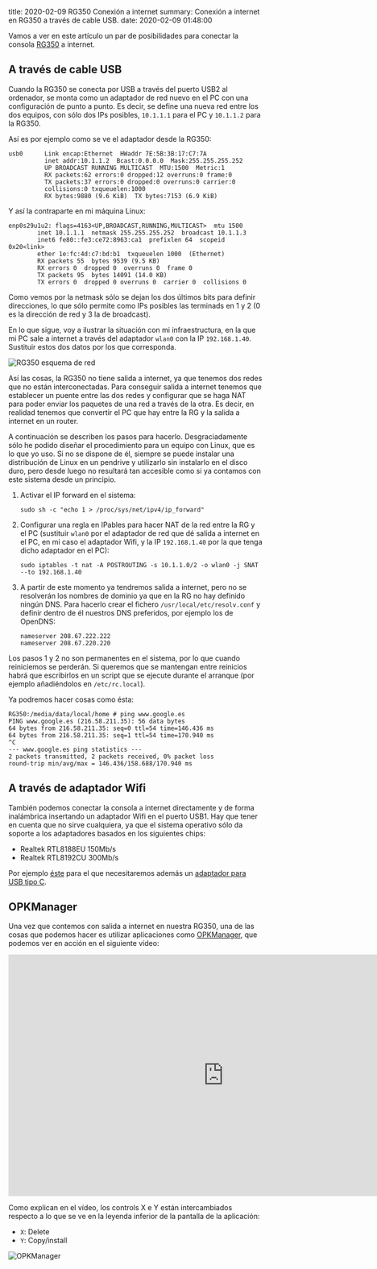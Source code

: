 title: 2020-02-09 RG350 Conexión a internet
summary: Conexión a internet en RG350 a través de cable USB.
date: 2020-02-09 01:48:00

Vamos a ver en este artículo un par de posibilidades para conectar la consola [RG350](/retro-emulacion/rg-350.html) a internet.

## A través de cable USB

Cuando la RG350 se conecta por USB a través del puerto USB2 al ordenador, se monta como un adaptador de red nuevo en el PC con una configuración de punto a punto. Es decir, se define una nueva red entre los dos equipos, con sólo dos IPs posibles, `10.1.1.1` para el PC y `10.1.1.2` para la RG350.

Así es por ejemplo como se ve el adaptador desde la RG350:

```
usb0      Link encap:Ethernet  HWaddr 7E:5B:3B:17:C7:7A  
          inet addr:10.1.1.2  Bcast:0.0.0.0  Mask:255.255.255.252
          UP BROADCAST RUNNING MULTICAST  MTU:1500  Metric:1
          RX packets:62 errors:0 dropped:12 overruns:0 frame:0
          TX packets:37 errors:0 dropped:0 overruns:0 carrier:0
          collisions:0 txqueuelen:1000
          RX bytes:9880 (9.6 KiB)  TX bytes:7153 (6.9 KiB)
```

Y así la contraparte en mi máquina Linux:

```
enp0s29u1u2: flags=4163<UP,BROADCAST,RUNNING,MULTICAST>  mtu 1500
        inet 10.1.1.1  netmask 255.255.255.252  broadcast 10.1.1.3
        inet6 fe80::fe3:ce72:8963:ca1  prefixlen 64  scopeid 0x20<link>
        ether 1e:fc:4d:c7:bd:b1  txqueuelen 1000  (Ethernet)
        RX packets 55  bytes 9539 (9.5 KB)
        RX errors 0  dropped 0  overruns 0  frame 0
        TX packets 95  bytes 14091 (14.0 KB)
        TX errors 0  dropped 0 overruns 0  carrier 0  collisions 0
```

Como vemos por la netmask sólo se dejan los dos últimos bits para definir direcciones, lo que sólo permite como IPs posibles las terminads en 1 y 2 (0 es la dirección de red y 3 la de broadcast).

En lo que sigue, voy a ilustrar la situación con mi infraestructura, en la que mi PC sale a internet a través del adaptador `wlan0` con la IP `192.168.1.40`. Sustituir estos dos datos por los que corresponda.

![RG350 esquema de red](/images/posts/rg350_network.png)

Así las cosas, la RG350 no tiene salida a internet, ya que tenemos dos redes que no están interconectadas. Para conseguir salida a internet tenemos que establecer un puente entre las dos redes y configurar que se haga NAT para poder enviar los paquetes de una red a través de la otra. Es decir, en realidad tenemos que convertir el PC que hay entre la RG y la salida a internet en un router.

A continuación se describen los pasos para hacerlo. Desgraciadamente sólo he podido diseñar el procedimiento para un equipo con Linux, que es lo que yo uso. Si no se dispone de él, siempre se puede instalar una distribución de Linux en un pendrive y utilizarlo sin instalarlo en el disco duro, pero desde luego no resultará tan accesible como si ya contamos con este sistema desde un principio.

1. Activar el IP forward en el sistema:

	```
	sudo sh -c "echo 1 > /proc/sys/net/ipv4/ip_forward"
	```

2. Configurar una regla en IPables para hacer NAT de la red entre la RG y el PC (sustituir `wlan0` por el adaptador de red que dé salida a internet en el PC, en mi caso el adaptador Wifi, y la IP `192.168.1.40` por la que tenga dicho adaptador en el PC):

	```
	sudo iptables -t nat -A POSTROUTING -s 10.1.1.0/2 -o wlan0 -j SNAT --to 192.168.1.40
	```

3. A partir de este momento ya tendremos salida a internet, pero no se resolverán los nombres de dominio ya que en la RG no hay definido ningún DNS. Para hacerlo crear el fichero `/usr/local/etc/resolv.conf` y definir dentro de él nuestros DNS preferidos, por ejemplo los de OpenDNS:

	```
    nameserver 208.67.222.222
	nameserver 208.67.220.220
	```

Los pasos 1 y 2 no son permanentes en el sistema, por lo que cuando reiniciemos se perderán. Si queremos que se mantengan entre reinicios habrá que escribirlos en un script que se ejecute durante el arranque (por ejemplo añadiéndolos en `/etc/rc.local`).

Ya podremos hacer cosas como ésta:

```
RG350:/media/data/local/home # ping www.google.es
PING www.google.es (216.58.211.35): 56 data bytes
64 bytes from 216.58.211.35: seq=0 ttl=54 time=146.436 ms
64 bytes from 216.58.211.35: seq=1 ttl=54 time=170.940 ms
^C
--- www.google.es ping statistics ---
2 packets transmitted, 2 packets received, 0% packet loss
round-trip min/avg/max = 146.436/158.688/170.940 ms
```

## A través de adaptador Wifi

También podemos conectar la consola a internet directamente y de forma inalámbrica insertando un adaptador Wifi en el puerto USB1. Hay que tener en cuenta que no sirve cualquiera, ya que el sistema operativo sólo da soporte a los adaptadores basados en los siguientes chips:

* Realtek RTL8188EU 150Mb/s
* Realtek RTL8192CU 300Mb/s

Por ejemplo [éste](https://es.aliexpress.com/item/32674848606.html) para el que necesitaremos además un [adaptador para USB tipo C](https://es.aliexpress.com/item/10000012572178.html).

## OPKManager

Una vez que contemos con salida a internet en nuestra RG350, una de las cosas que podemos hacer es utilizar aplicaciones como [OPKManager](https://boards.dingoonity.org/gcw-releases/opkmanager-version-1-0/), que podemos ver en acción en el siguiente vídeo:

<iframe width="853" height="480" src="https://www.youtube.com/embed/AY5h8cr0vVs" frameborder="0" allow="accelerometer; autoplay; encrypted-media; gyroscope; picture-in-picture" allowfullscreen></iframe>

Como explican en el vídeo, los controls X e Y están intercambiados respecto a lo que se ve en la leyenda inferior de la pantalla de la aplicación:

* `X`: Delete
* `Y`: Copy/install

![OPKManager](/images/posts/rg350_network_opkmanager.png)
